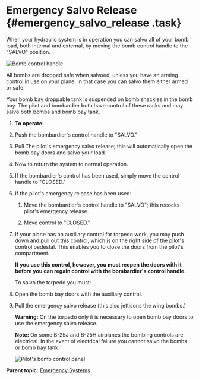 # Emergency Salvo Release {#emergency_salvo_release .task}

When your hydraulic system is in operation you can salvo all of your bomb load, both internal and external, by moving the bomb control handle to the "SALVO" position.

![Bomb control handle](../images/emerg_salvo_release.png)

All bombs are dropped safe when salvoed, unless you have an arming control in use on your plane. In that case you can salvo them either armed or safe.

Your bomb bay droppable tank is suspended on bomb shackles in the bomb bay. The pilot and bombardier both have control of these racks and may salvo both bombs and bomb bay tank.

1.  **To operate:**

2.  Push the bombardier's control handle to "SALVO."

3.  Pull The pilot's emergency salvo release; this will automatically open the bomb bay doors and salvo your load.

4.  Now to return the system to normal operation.

5.  If the bombardier's control has been used, simply move the control handle to "CLOSED."

6.  If the pilot's emergency release has been used:

    1.  Move the bombardier's control handle to "SALVO"; this recocks pilot's emergency release.

    2.  Move control to "CLOSED."

7.  If your plane has an auxiliary control for torpedo work, you may push down and pull out this control, which is on the right side of the pilot's control pedestal. This enables you to close the doors from the pilot's compartment.

    **If you use this control, however, you must reopen the doors with it before you can regain control with the bombardier's control handle.**

    To salvo the torpedo you must:

8.  Open the bomb bay doors with the auxiliary control.

9.  Pull the emergency salvo release \(this also jettisons the wing bombs.\)

    **Warning:** On the torpedo only it is necessary to open bomb bay doors to use the emergency salvo release.

    **Note:** On some B-25J and B-25H airplanes the bombing controls are electrical. In the event of electrical failure you cannot salvo the bombs or bomb bay tank.

    ![Pilot's bomb control panel](../images/bomb_control_panel.png)


**Parent topic:** [Emergency Systems](../topics/emergency_systems.md)

